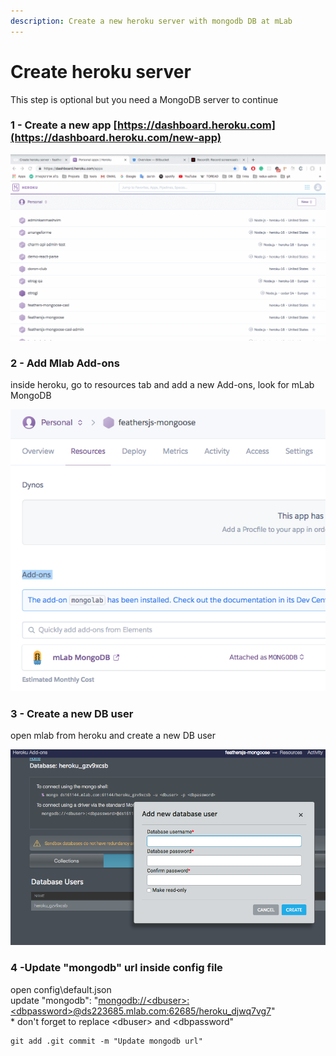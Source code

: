 ```yaml
---
description: Create a new heroku server with mongodb DB at mLab
---
```


# Create heroku server

This step is optional but you need a MongoDB server to continue

### **1 - Create a new app** [https://dashboard.heroku.com](https://dashboard.heroku.com/new-app)

![](../../.gitbook/assets/ovgmuuya6r.gif)

### **2 - Add Mlab Add-ons**

inside heroku, go to resources tab and add a new Add-ons, look for mLab MongoDB

![](../../.gitbook/assets/screen-shot-2019-01-18-at-9.46.51.png)

### **3 - Create a new DB user**

open mlab from heroku and create a new DB user

![](../../.gitbook/assets/screen-shot-2019-01-18-at-9.49.28.png)

### **4 -Update "mongodb" url inside config file**

open config\default.json  
update  "mongodb":  "[mongodb://&lt;dbuser&gt;:&lt;dbpassword&gt;@ds223685.mlab.com:62685/heroku\_djwq7vg7](mongodb://<dbuser>:<dbpassword>@ds223685.mlab.com:23685/heroku_dbwq7vg7)"  
\* don't forget to replace &lt;dbuser&gt; and &lt;dbpassword"

```text
git add .git commit -m "Update mongodb url"
```

​​ 

